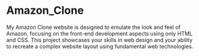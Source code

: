 # Amazon_Clone
My Amazon Clone website is designed to emulate the look and feel of Amazon, focusing on the front-end development aspects using only HTML and CSS. This project showcases your skills in web design and your ability to recreate a complex website layout using fundamental web technologies.
